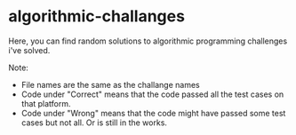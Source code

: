 # algorithmic-challanges
Here, you can find random solutions to algorithmic programming challenges i've solved. 

Note: 
* File names are the same as the challange names
* Code under "Correct" means that the code passed all the test cases on that platform.
* Code under "Wrong" means that the code might have passed some test cases but not all. Or is still in the works.

